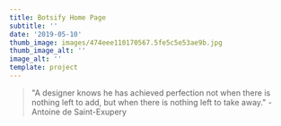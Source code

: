 ```yaml
---
title: Botsify Home Page
subtitle: ''
date: '2019-05-10'
thumb_image: images/474eee110170567.5fe5c5e53ae9b.jpg
thumb_image_alt: ''
image_alt: ''
template: project
---
```



> "A designer knows he has achieved perfection not when there is nothing left to add, but when there is nothing left to take away." -Antoine de Saint-Exupery

